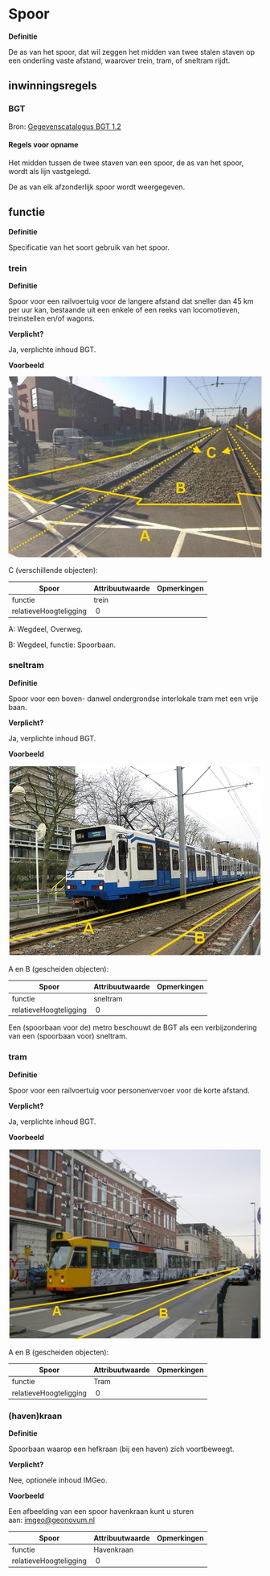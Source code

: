 # Spoor

**Definitie**

De as van het spoor, dat wil zeggen het midden van twee stalen staven op een
onderling vaste afstand, waarover trein, tram, of sneltram rijdt.

## inwinningsregels

### BGT

Bron: [Gegevenscatalogus BGT 1.2](https://docs.geostandaarden.nl/imgeo/catalogus/bgt/#objectafbakening-spoor)

#### Regels voor opname

Het midden tussen de twee staven van een spoor, de as van het spoor, wordt
als lijn vastgelegd.

De as van elk afzonderlijk spoor wordt weergegeven.

## functie

**Definitie**

Specificatie van het soort gebruik van het spoor.

### trein

**Definitie**

Spoor voor een railvoertuig voor de langere afstand dat sneller dan 45 km per
uur kan, bestaande uit een enkele of een reeks van locomotieven, treinstellen
en/of wagons.

**Verplicht?**

Ja, verplichte inhoud BGT.

**Voorbeeld**

![](media/64546c37fabdf1decd2299edd4002ea7.jpg)

C (verschillende objecten):

| **Spoor**              | **Attribuutwaarde** | **Opmerkingen** |
|------------------------|---------------------|-----------------|
| functie                | trein               |                 |
| relatieveHoogteligging |  0                  |                 |

A: Wegdeel, Overweg.

B: Wegdeel, functie: Spoorbaan.

### sneltram

**Definitie**

Spoor voor een boven- danwel ondergrondse interlokale tram met een vrije baan.

**Verplicht?**

Ja, verplichte inhoud BGT.

**Voorbeeld**

![](media/c5a3e34f01048b4ece76308d2e457f10.jpg)

A en B (gescheiden objecten):

| **Spoor**              | **Attribuutwaarde** | **Opmerkingen** |
|------------------------|---------------------|-----------------|
| functie                | sneltram            |                 |
| relatieveHoogteligging |  0                  |                 |

Een (spoorbaan voor de) metro beschouwt de BGT als een verbijzondering van een
(spoorbaan voor) sneltram.

### tram

**Definitie**

Spoor voor een railvoertuig voor personenvervoer voor de korte afstand.

**Verplicht?**

Ja, verplichte inhoud BGT.

**Voorbeeld**

![](media/5357654e07df263db26359a2a4a730e2.jpg)

A en B (gescheiden objecten):

| **Spoor**              | **Attribuutwaarde** | **Opmerkingen** |
|------------------------|---------------------|-----------------|
| functie                | Tram                |                 |
| relatieveHoogteligging |  0                  |                 |

### (haven)kraan

**Definitie**

Spoorbaan waarop een hefkraan (bij een haven) zich voortbeweegt.

**Verplicht?**

Nee, optionele inhoud IMGeo.

**Voorbeeld**

Een afbeelding van een spoor havenkraan kunt u sturen
aan: [imgeo\@geonovum.nl](mailto:info@geonovum.nl)

| **Spoor**              | **Attribuutwaarde** | **Opmerkingen** |
|------------------------|---------------------|-----------------|
| functie                | Havenkraan          |                 |
| relatieveHoogteligging |  0                  |                 |
